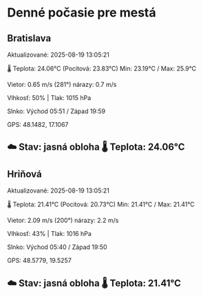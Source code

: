 ﻿# Denné počasie pre mestá

## Bratislava
Aktualizované: 2025-08-19 13:05:21

🌡️ Teplota: 24.06°C 
(Pocitová: 23.83°C)
Min: 23.19°C / Max: 25.9°C

Vietor: 0.65 m/s    (281°) 
nárazy: 0.7 m/s

Vlhkosť: 50% | Tlak: 1015 hPa

Slnko: Východ 05:51 / Západ 19:59

GPS: 48.1482, 17.1067

☁️ Stav: jasná obloha        🌡️ Teplota: 24.06°C
---

## Hriňová
Aktualizované: 2025-08-19 13:05:21

🌡️ Teplota: 21.41°C 
(Pocitová: 20.73°C)
Min: 21.41°C / Max: 21.41°C

Vietor: 2.09 m/s (200°)
nárazy: 2.2 m/s

Vlhkosť: 43% | Tlak: 1016 hPa

Slnko: Východ 05:40 / Západ 19:50

GPS: 48.5779, 19.5257

☁️ Stav: jasná obloha        🌡️ Teplota: 21.41°C
---
